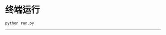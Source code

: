# 终端运行

```shell
python run.py
```
******************************************************************************************************************************************************************************************************************************************************************************************************************************************************************************************************************************************************************************************************************************************************************************************************************************************************************************************************************************************************************************************************